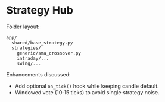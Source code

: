 # Strategy Hub

Folder layout:

```
app/
  shared/base_strategy.py
  strategies/
    generic/sma_crossover.py
    intraday/...
    swing/...
```

Enhancements discussed:

- Add optional `on_tick()` hook while keeping candle default.
- Windowed vote (10‑15 ticks) to avoid single‑strategy noise.
